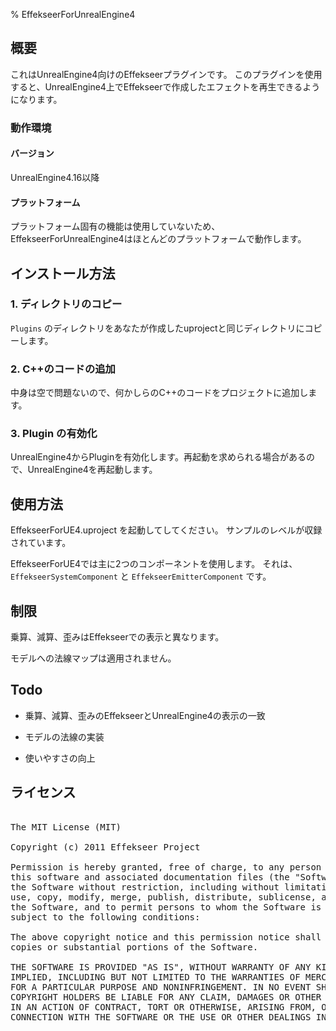 ﻿% EffekseerForUnrealEngine4

<div class="main">

## 概要

これはUnrealEngine4向けのEffekseerプラグインです。
このプラグインを使用すると、UnrealEngine4上でEffekseerで作成したエフェクトを再生できるようになります。

### 動作環境

#### バージョン

UnrealEngine4.16以降

#### プラットフォーム

プラットフォーム固有の機能は使用していないため、
EffekseerForUnrealEngine4はほとんどのプラットフォームで動作します。

## インストール方法

### 1. ディレクトリのコピー

```Plugins``` のディレクトリをあなたが作成したuprojectと同じディレクトリにコピーします。

### 2. C++のコードの追加

中身は空で問題ないので、何かしらのC++のコードをプロジェクトに追加します。

### 3. Plugin の有効化

UnrealEngine4からPluginを有効化します。再起動を求められる場合があるので、UnrealEngine4を再起動します。

## 使用方法

EffekseerForUE4.uproject を起動してしてください。
サンプルのレベルが収録されています。

EffekseerForUE4では主に2つのコンポーネントを使用します。
それは、```EffekseerSystemComponent``` と ```EffekseerEmitterComponent``` です。

## 制限

乗算、減算、歪みはEffekseerでの表示と異なります。

モデルへの法線マップは適用されません。

## Todo

- 乗算、減算、歪みのEffekseerとUnrealEngine4の表示の一致

- モデルの法線の実装

- 使いやすさの向上

## ライセンス

<pre>

The MIT License (MIT)

Copyright (c) 2011 Effekseer Project

Permission is hereby granted, free of charge, to any person obtaining a copy of
this software and associated documentation files (the "Software"), to deal in
the Software without restriction, including without limitation the rights to
use, copy, modify, merge, publish, distribute, sublicense, and/or sell copies of
the Software, and to permit persons to whom the Software is furnished to do so,
subject to the following conditions:

The above copyright notice and this permission notice shall be included in all
copies or substantial portions of the Software.

THE SOFTWARE IS PROVIDED "AS IS", WITHOUT WARRANTY OF ANY KIND, EXPRESS OR
IMPLIED, INCLUDING BUT NOT LIMITED TO THE WARRANTIES OF MERCHANTABILITY, FITNESS
FOR A PARTICULAR PURPOSE AND NONINFRINGEMENT. IN NO EVENT SHALL THE AUTHORS OR
COPYRIGHT HOLDERS BE LIABLE FOR ANY CLAIM, DAMAGES OR OTHER LIABILITY, WHETHER
IN AN ACTION OF CONTRACT, TORT OR OTHERWISE, ARISING FROM, OUT OF OR IN
CONNECTION WITH THE SOFTWARE OR THE USE OR OTHER DEALINGS IN THE SOFTWARE.

</pre>

</div>



